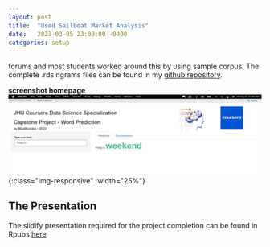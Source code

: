 ```yaml
---
layout: post
title:  "Used Sailboat Market Analysis"
date:   2023-03-05 23:00:00 -0400
categories: setup
---
```


forums and most students worked around this by using sample corpus. The complete .rds ngrams files can be found in my [github repository](https://github.com/bluebonobo/coursera_hopkins_capstoneproject).


**screenshot homepage** ![home](https://raw.githubusercontent.com/bluebonobo/coursera_hopkins_capstoneproject/main/shinyapp/CapstoneShinyApp/WWW/homepage.png){:class="img-responsive" :width="25%"}

## The Presentation

The slidify presentation required for the project completion can be found in Rpubs [here](https://rpubs.com/bluebonobo/capstoneproject)
